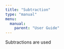 ```yaml
---
title: "Subtraction"
type: "manual"
menu:
  manual:
    parent: "User Guide"
---
```


Subtractions are used
